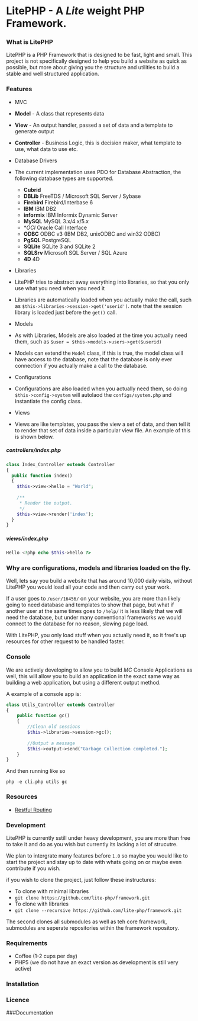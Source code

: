 # LitePHP - A *Lite* weight PHP Framework.

### What is LitePHP
LitePHP is a PHP Framework that is designed to be fast, light and small. This project is not specifically designed to help you build a website as quick as possible, but more about giving you the structure and utilities to build a stable and well structured application.

### Features
- MVC
 - **Model** - A class that represents data
 - **View** - An output handler, passed a set of data and a template to generate output
 - **Controller** - Business Logic, this is decision maker, what template to use, what data to use etc.

- Database Drivers
 - The current implementation uses PDO for Database Abstraction, the following database types are supported.
     - **Cubrid**
     - **DBLib**    FreeTDS / Microsoft SQL Server / Sybase
     - **Firebird** Firebird/Interbase 6
     - **IBM**	    IBM DB2
     - **informix**	IBM Informix Dynamic Server
     - **MySQL**	  MySQL 3.x/4.x/5.x
     - **OCI*	      Oracle Call Interface
     - **ODBC**	    ODBC v3 (IBM DB2, unixODBC and win32 ODBC)
     - **PgSQL**	  PostgreSQL
     - **SQLite**	  SQLite 3 and SQLite 2
     - **SQLSrv**	  Microsoft SQL Server / SQL Azure
     - **4D**	      4D

- Libraries
 - LitePHP tries to abstract away everything into libraries, so that you only use what you need when you need it
 - Libraries are automatically loaded when you actually make the call, such as `$this->libraries->session->get('userid')`. note that the session library is loaded just before the `get()` call.

- Models
 - As with Libraries, Models are also loaded at the time you actually need them, such as `$user = $this->models->users->get($userid)`
 - Models can extend the `Model` class, if this is true, the model class will have access to the database, note that the database is only ever connection if you actually make a call to the database.

- Configurations
 - Configurations are also loaded when you actually need them, so doing `$this->config->system` will autolaod the `configs/system.php` and instantiate the config class.

- Views
 - Views are like templates, you pass the view a set of data, and then tell it to render that set of data inside a particular view file. An example of this is shown below.
##### controllers/index.php
```php
class Index_Controller extends Controller
{
  public function index()
  {
    $this->view->hello = "World";
    
    /**
     * Render the output.
     */
    $this->view->render('index');
  }
}
```

##### views/index.php
```php
Hello <?php echo $this->hello ?>
```

### Why are configurations, models and libraries loaded on the fly.
Well, lets say you build a website that has around 10,000 daily visits, without LitePHP you would load all your code and then
carry out your work.

If a user goes to `/user/16456/` on your website, you are more than likely going to need database and templates to show that page, but what
if another user at the same times goes to `/help/` it is less likely that we will need the database, but under many conventional frameworks we would connect to the database for no reason, slowing page load.

With LitePHP, you only load stuff when you actually need it, so it free's up resources for other request to be handled faster.

### Console
We are actively developing to allow you to build *MC* Console Applications as well, this will allow you to build an application in the exact same way
as building a web application, but using a different output method.

A example of a console app is:

```php
class Utils_Controller extends Controller
{
    public function gc()
    {
        //Clean old sessions
        $this->libraries->session->gc();
        
        //Output a message
        $this->output->send("Garbage Collection completed.");
    }
}
```

And then running like so

`php -e cli.php utils gc`

### Resources
  - [Restful Routing](https://gist.github.com/robertpitt/421ca3efabe5817b1d11)

### Development
LitePHP is currently sstill under heavy development, you are more than free to take it and do as you wish but currently its lacking
a lot of strucutre.

We plan to intergrate many features before `1.0` so maybe you would like to start the project and stay up to date with whats going on
or maybe even contribute if you wish.

if you wish to clone the project, just follow these instructures:

- To clone with minimal libraries
 - `git clone https://github.com/lite-php/framework.git`
- To clone with libraries
 - `git clone --recursive https://github.com/lite-php/framework.git`

The second clones all submodules as well as teh core framework, submodules are seperate repositories within the framework
repository.

### Requirements
- Coffee (1-2 cups per day)
- PHP5 (we do not have an exact version as development is still very active)

### Installation

### Licence

###Documentation
